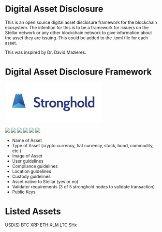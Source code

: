 # Digital Asset Disclosure

This is an open source digital asset disclosure framework for the blockchain ecosystem.  The intention for this is to be a framework for issuers on the Stellar network or any other blockchain network to give information about the asset they are issuing.  This could be added to the .toml file for each asset.

This was inspired by Dr. David Mazieres.

# Digital Asset Disclosure Framework

![](https://github.com/strongholdxchg/asset-description/blob/master/images/stronghold-logo.png)

![](https://img.shields.io/github/stars/strongholdxchg/readme.md.svg) ![](https://img.shields.io/github/forks/strongholdxchg/readme.md.svg) ![](https://img.shields.io/github/tag/strongholdxchg/readme.md.svg) ![](https://img.shields.io/github/release/strongholdxchg/readme.md.svg) ![](https://img.shields.io/github/issues/strongholdxchg/readme.md.svg) ![](https://img.shields.io/strongholdxchg/v/editor.md.svg)


- Name of Asset
- Type of Asset (crypto currency, fiat currency, stock, bond, commodity, etc.)
- Image of Asset
- User guidelines
- Compliance guidelines
- Location guidelines
- Custody guidelines
- Asset native to Stellar (yes or no)
- Validator requirements (3 of 5 stronghold nodes to validate transaction)
- Public Keys


# Listed Assets

USD(S)
BTC
XRP
ETH
XLM
LTC
SHx
